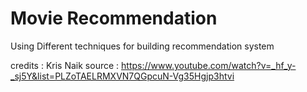 # Movie Recommendation
Using Different techniques for building recommendation  system

credits : Kris Naik 
source : https://www.youtube.com/watch?v=_hf_y-_sj5Y&list=PLZoTAELRMXVN7QGpcuN-Vg35Hgjp3htvi
